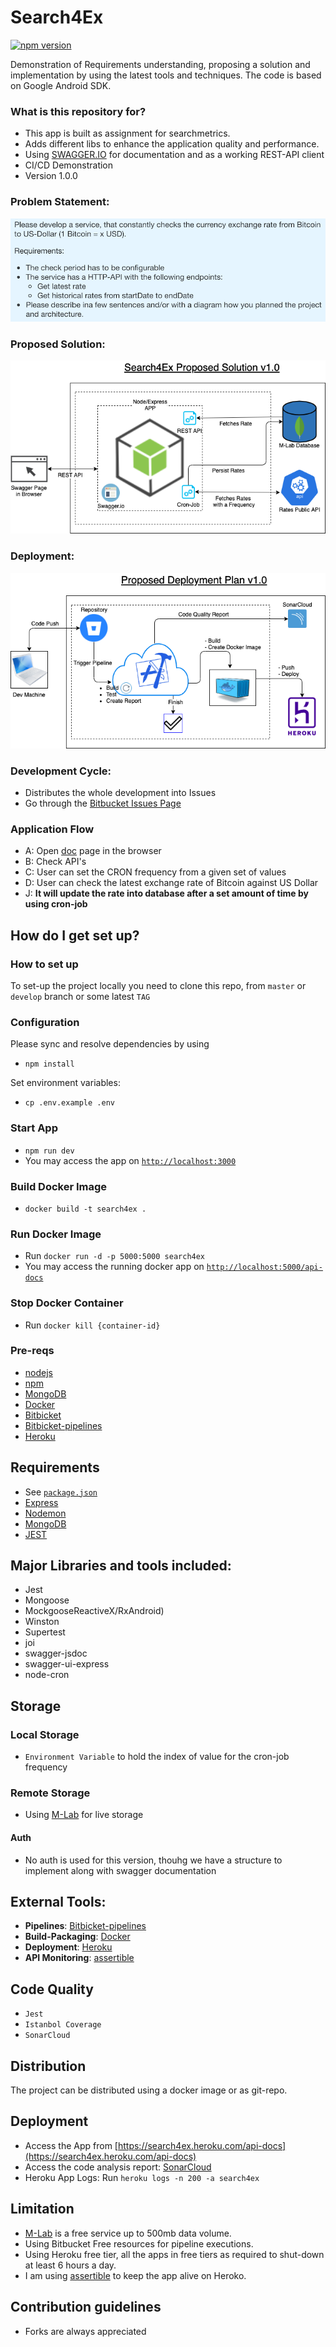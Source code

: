 # Search4Ex #
[![npm version](http://img.shields.io/npm/v/REPO.svg?style=flat)](https://npmjs.org/package/REPO "View this project on npm")

Demonstration of Requirements understanding, proposing a solution and implementation by using the latest tools and techniques. The code is based on Google Android SDK.

### What is this repository for? ###

* This app is built as assignment for searchmetrics. 
* Adds different libs to enhance the application quality and performance.
* Using [SWAGGER.IO](www.swagger.io) for documentation and as a working REST-API client
* CI/CD Demonstration
* Version 1.0.0

### Problem Statement:
![Problem Statement](screenshots/solution.png)

### Proposed Solution:
![Proposed Solution](screenshots/search.png)

### Deployment:
![Deployment](screenshots/deployment.png)

### Development Cycle:
- Distributes the whole development into Issues
- Go through the [Bitbucket Issues Page](https://bitbucket.org/naeem_astro/search4ex/issues)


### Application Flow ###

- A: Open [doc](https://search4ex.heroku.com/api-docs) page in the browser
- B: Check API's
- C: User can set the CRON frequency from a given set of values
- D: User can check the latest exchange rate of Bitcoin against US Dollar
- J: **It will update the rate into database after a set amount of time by using cron-job**

## How do I get set up? ##

### How to set up ###
To set-up the project locally you need to clone this repo, from `master` or `develop` branch or some latest `TAG`

### Configuration ###

Please sync and resolve dependencies by using
- `npm install`

Set environment variables:
- `cp .env.example .env`

### Start App
- `npm run dev`
- You may access the app on [`http://localhost:3000`](http://localhost:5000/api-docs)



### Build Docker Image
- `docker build -t search4ex .`


### Run Docker Image
- Run `docker run -d -p 5000:5000 search4ex`
- You may access the running docker app on [`http://localhost:5000/api-docs`](http://localhost:5000/api-docs)


### Stop Docker Container
- Run `docker kill {container-id}`

### Pre-reqs

- [nodejs](https://nodejs.org)
- [npm](www.npmjs.com/‎)
- [MongoDB](https://www.mongodb.com)
- [Docker](https://www.docker.com/)
- [Bitbicket](www.bitbucket.org)
- [Bitbicket-pipelines](https://bitbucket.org/product/features/pipelines)
- [Heroku](https://dashboard.heroku.com/)

## Requirements ##

- See [`package.json`](/package.json)
- [Express](https://expressjs.com/)
- [Nodemon](https://nodemon.io/)
- [MongoDB](https://www.mongodb.com)
- [JEST](https://jestjs.io)


## Major Libraries and tools included: ##

- Jest
- Mongoose
- MockgooseReactiveX/RxAndroid)
- Winston
- Supertest
- joi
- swagger-jsdoc
- swagger-ui-express
- node-cron

## Storage ##
### Local Storage ###

- `Environment Variable` to hold the index of value for the cron-job frequency

### Remote Storage ###

- Using [M-Lab](www.mlab.com) for live storage


#### Auth ####
- No auth is used for this version, thouhg we have a structure to implement along with swagger documentation


## External Tools: ##

- **Pipelines**: [Bitbicket-pipelines](https://bitbucket.org/product/features/pipelines)
- **Build-Packaging**: [Docker](https://www.docker.com/)
- **Deployment**: [Heroku](https://dashboard.heroku.com/)
- **API Monitoring**: [assertible](https://assertible.com/)


## Code Quality ##

- `Jest`
- `Istanbol Coverage`
- `SonarCloud`

## Distribution ##

The project can be distributed using a docker image or as git-repo.

## Deployment ##
- Access the App from [https://search4ex.heroku.com/api-docs](https://search4ex.heroku.com/api-docs)
- Access the code analysis report: [SonarCloud](https://sonarcloud.io/dashboard?id=Naeem_search4ex)
- Heroku App Logs: Run `heroku logs -n 200 -a search4ex`


## Limitation
- [M-Lab](www.mlab.com) is a free service up to 500mb data volume.
- Using Bitbucket Free resources for pipeline executions.
- Using Heroku free tier, all the apps in free tiers as required to shut-down at least 6 hours a day.
- I am using [assertible](https://assertible.com/) to keep the app alive on Heroko.


## Contribution guidelines ##

- Forks are always appreciated
